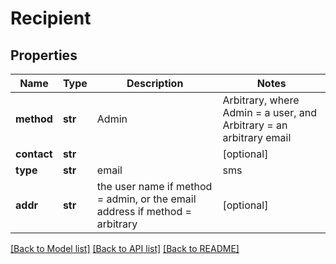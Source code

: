 # Recipient

## Properties
Name | Type | Description | Notes
------------ | ------------- | ------------- | -------------
**method** | **str** | Admin | Arbitrary, where Admin &#x3D; a user, and Arbitrary &#x3D; an arbitrary email | 
**contact** | **str** |  | [optional] 
**type** | **str** | email | sms | voice, where type must be email if method &#x3D; arbitrary | 
**addr** | **str** | the user name if method &#x3D; admin, or the email address if method &#x3D; arbitrary | [optional] 

[[Back to Model list]](../README.md#documentation-for-models) [[Back to API list]](../README.md#documentation-for-api-endpoints) [[Back to README]](../README.md)


